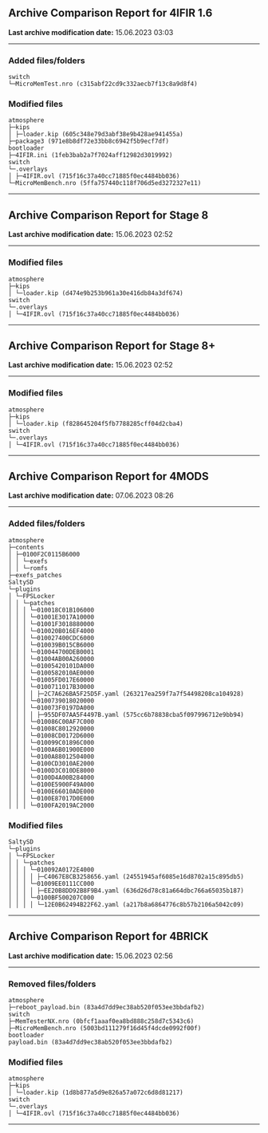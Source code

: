 <h2>Archive Comparison Report for <b>4IFIR 1.6</b></h2><b>Last archive modification date:</b> 15.06.2023 03:03<hr>

<h3>Added files/folders</h3>
<code>switch
└─MicroMemTest.nro (c315abf22cd9c332aecb7f13c8a9d8f4)
</code>
<h3>Modified files</h3>
<code>atmosphere
├─kips
│ ├─loader.kip (605c348e79d3abf38e9b428ae941455a)
├─package3 (971e8b8df72e33bb8c6942f5b9ecf7df)
bootloader
├─4IFIR.ini (1feb3bab2a7f7024aff12982d3019992)
switch
└─.overlays
│ ├─4IFIR.ovl (715f16c37a40cc71885f0ec4484bb036)
└─MicroMemBench.nro (5ffa757440c118f706d5ed3272327e11)
</code>
<hr>

<h2>Archive Comparison Report for <b>Stage 8</b></h2><b>Last archive modification date:</b> 15.06.2023 02:52<hr>

<h3>Modified files</h3>
<code>atmosphere
├─kips
│ └─loader.kip (d474e9b253b961a30e416db84a3df674)
switch
└─.overlays
│ └─4IFIR.ovl (715f16c37a40cc71885f0ec4484bb036)
</code>
<hr>

<h2>Archive Comparison Report for <b>Stage 8+</b></h2><b>Last archive modification date:</b> 15.06.2023 02:52<hr>

<h3>Modified files</h3>
<code>atmosphere
├─kips
│ └─loader.kip (f828645204f5fb7788285cff04d2cba4)
switch
└─.overlays
│ └─4IFIR.ovl (715f16c37a40cc71885f0ec4484bb036)
</code>
<hr>

<h2>Archive Comparison Report for <b>4MODS</b></h2><b>Last archive modification date:</b> 07.06.2023 08:26<hr>

<h3>Added files/folders</h3>
<code>atmosphere
├─contents
│ ├─0100F2C0115B6000
│ │ └─exefs
│ │ └─romfs
├─exefs_patches
SaltySD
└─plugins
│ └─FPSLocker
│ │ └─patches
│ │ │ └─010018C01B106000
│ │ │ └─01001E3017A10000
│ │ │ └─01001F3018880000
│ │ │ └─010020B016EF4000
│ │ │ └─010027400CDC6000
│ │ │ └─010039B015CB6000
│ │ │ └─010044700DEB0001
│ │ │ └─01004AB00A260000
│ │ │ └─01005420101DA000
│ │ │ └─0100582010AE0000
│ │ │ └─01005FD017E60000
│ │ │ └─0100711017B30000
│ │ │ │ ├─2C7A626BA5F25D5F.yaml (263217ea259f7a7f54498208ca104928)
│ │ │ └─0100739018020000
│ │ │ └─010073F0197DA000
│ │ │ │ ├─955DF07AA5F4497B.yaml (575cc6b78838cba5f097996712e9bb94)
│ │ │ └─010086C00AF7C000
│ │ │ └─01008C8012920000
│ │ │ └─01008CD0172D6000
│ │ │ └─010099C01896C000
│ │ │ └─0100A6B01900E000
│ │ │ └─0100A88012504000
│ │ │ └─0100CD3010AE2000
│ │ │ └─0100D3C010DE8000
│ │ │ └─0100D4A00B284000
│ │ │ └─0100E5900F49A000
│ │ │ └─0100E66010ADE000
│ │ │ └─0100E87017D0E000
│ │ │ └─0100FA2019AC2000
</code>
<h3>Modified files</h3>
<code>SaltySD
└─plugins
│ └─FPSLocker
│ │ └─patches
│ │ │ └─010092A0172E4000
│ │ │ │ ├─C4067E8CB3258656.yaml (24551945af6085e16d8702a15c895db5)
│ │ │ └─01009EE0111CC000
│ │ │ │ ├─EE20B8DD92B8F9B4.yaml (636d26d78c81a664dbc766a65035b187)
│ │ │ └─0100BF500207C000
│ │ │ │ └─12E0B62494B22F62.yaml (a217b8a6864776c8b57b2106a5042c09)
</code>
<hr>

<h2>Archive Comparison Report for <b>4BRICK</b></h2><b>Last archive modification date:</b> 15.06.2023 02:56<hr>

<h3>Removed files/folders</h3>
<code>atmosphere
├─reboot_payload.bin (83a4d7dd9ec38ab520f053ee3bbdafb2)
switch
├─MemTesterNX.nro (0bfcf1aaaf0ea8bd888c258d7c5343c6)
├─MicroMemBench.nro (5003bd111279f16d45f4dcde0992f00f)
bootloader
payload.bin (83a4d7dd9ec38ab520f053ee3bbdafb2)
</code>
<h3>Modified files</h3>
<code>atmosphere
├─kips
│ └─loader.kip (1d8b877a5d9e826a57a072c6d8d81217)
switch
└─.overlays
│ └─4IFIR.ovl (715f16c37a40cc71885f0ec4484bb036)
</code>
<hr>

